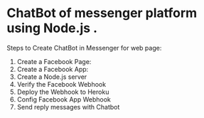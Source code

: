 # ChatBot of messenger platform using Node.js .

Steps to Create ChatBot in Messenger for web page:

1.  Create a Facebook Page:
2.  Create a Facebook App:
3.  Create a Node.js server
4.  Verify the Facebook Webhook
5.  Deploy the Webhook to Heroku
6.  Config Facebook App Webhook
7.  Send reply messages with Chatbot